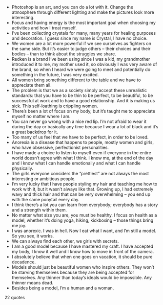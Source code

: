  - Photoshop is an art, and you can do a lot with it. Change the atmosphere through different lighting and make the pictures look more interesting.
 - Focus and having energy is the most important goal when choosing my activities and how I treat myself.
 - I’ve been collecting crystals for many, many years for healing purposes and decoration. I guess since my name is Crystal, I have no choice.
 - We women are a lot more powerful if we see ourselves as fighters on the same side. But it’s easier to judge others – their choices and their bodies – than to think about the struggles we share.
 - Redken is a brand I’ve been using since I was a kid, my grandmother introduced it to me, my mother used it, so obviously I was very aware of the brand, so when I heard we were going to meet and potentially do something in the future, I was very excited.
 - All women bring something different to the table and we have to appreciate them all.
 - The problem is that we as a society simply accept these unrealistic standards: that you have to be thin to be perfect, to be beautiful, to be successful at work and to have a good relationship. And it is making us sick. This self-loathing is crippling women.
 - There’s been a lot of focus on my body, but it’s taught me to appreciate myself no matter where I am.
 - You can never go wrong with a nice red lip. I’m not afraid to wear it during the day or basically any time because I wear a lot of black and it’s a great backdrop for it.
 - Too many of us feel that we have to be perfect, in order to be loved.
 - Anorexia is a disease that happens to people, mostly women and girls, who have obsessive, perfectionist personalities.
 - I have made a choice to listen to myself even if everyone in the entire world doesn’t agree with what I think. I know me, at the end of the day and I know what I can handle emotionally and what I can handle physically.
 - The girls everyone considers the “prettiest” are not always the most interesting or ambitious people.
 - I’m very lucky that I have people styling my hair and teaching me how to work with it, but it wasn’t always like that. Growing up, I had extremely wavy and thick hair and that can be very overwhelming – you end up with the same ponytail every day.
 - I think there’s a lot you can learn from everybody; everybody has a story and a strength within them.
 - No matter what size you are, you must be healthy. I focus on health as a model, whether it’s doing yoga, hiking, kickboxing – those things bring me joy.
 - I was anorexic. I was in hell. Now I eat what I want, and I’m still a model. So you see, it works.
 - We can always find each other, we girls with secrets.
 - I am a good model because I have mastered my craft. I have accepted my body, I know it well and I know how to move in front of the camera.
 - I absolutely believe that when one goes on vacation, it should be pure decadence.
 - Models should just be beautiful women who inspire others. They won’t be starving themselves because they are being accepted for themselves. Any thinner than today’s ideals would be impossible. Any thinner means dead.
 - Besides being a model, I’m a human and a woman.

22 quotes